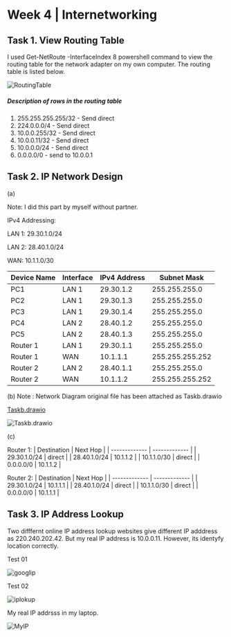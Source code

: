 # Week 4 | Internetworking

## Task 1. View Routing Table

I used Get-NetRoute -InterfaceIndex 8 powershell command to view the routing table for the network adapter on my own computer. The routing table is listed below.

![RoutingTable](./images/RoutingTable.png)

##### Description of rows in the routing table 

1. 255.255.255.255/32 - Send direct
2. 224.0.0.0/4 - Send direct
3. 10.0.0.255/32 - Send direct
4. 10.0.0.11/32 - Send direct
5. 10.0.0.0/24 - Send direct
6. 0.0.0.0/0  - send to 10.0.0.1                                                                                                                                                                                    

## Task 2. IP Network Design

(a)

Note: I did this part by myself without partner.

IPv4 Addressing:

LAN 1: 29.30.1.0/24

LAN 2: 28.40.1.0/24

WAN: 10.1.1.0/30


| Device Name  | Interface | IPv4 Address  | Subnet Mask |
| ------------- | ------------- | ------------- | ------------- |
| PC1  | LAN 1  | 29.30.1.2  | 255.255.255.0 |
| PC2  | LAN 1  | 29.30.1.3  | 255.255.255.0 |
| PC3  | LAN 1  | 29.30.1.4  | 255.255.255.0 |
| PC4  | LAN 2  | 28.40.1.2  | 255.255.255.0 |
| PC5  | LAN 2  | 28.40.1.3  | 255.255.255.0 |
| Router 1  | LAN 1  | 29.30.1.1  | 255.255.255.0 |
| Router 1  | WAN  | 10.1.1.1  | 255.255.255.252 |
| Router 2  | LAN 2  | 28.40.1.1  | 255.255.255.0 |
| Router 2  | WAN  | 10.1.1.2  | 255.255.255.252 |

(b)
Note : Network Diagram original file has been attached as Taskb.drawio

[Taskb.drawio](./images/Taskb.drawio.io)

![Taskb.drawio](./images/Taskb.drawio.png)



(c)

Router 1:
| Destination  | Next Hop |
| ------------- | ------------- |
| 29.30.1.0/24  | direct  |
| 28.40.1.0/24  | 10.1.1.2  |
| 10.1.1.0/30  | direct  |
| 0.0.0.0/0  | 10.1.1.2  |

Router 2:
| Destination  | Next Hop |
| ------------- | ------------- |
| 29.30.1.0/24  | 10.1.1.1  |
| 28.40.1.0/24  | direct  |
| 10.1.1.0/30  | direct  |
| 0.0.0.0/0  | 10.1.1.1  |


## Task 3. IP Address Lookup

Two difffernt online IP address lookup websites give different IP adddress as 220.240.202.42. But my real IP address is 10.0.0.11.
However, its identyfy location correctly.

Test 01

![googlip](./images/googlip.png)

Test 02

![iplokup](./images/iplokup.png)

My real IP addrsss in my laptop. 

![MyIP](./images/MyIP.png)


